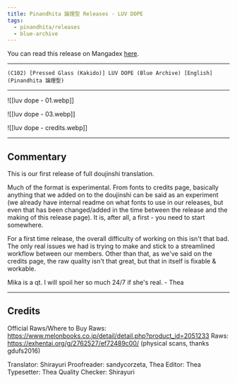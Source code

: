 ```yaml
---
title: Pinandhita 論理型 Releases - LUV DOPE
tags:
  - pinandhita/releases
  - blue-archive
---
```

You can read this release on Mangadex [here](https://mangadex.org/title/d74b381c-5ab5-4a1b-9d73-e060a18183e0/blue-archive-luv-dope).

---

`(C102) [Pressed Glass (Kakido)] LUV DOPE (Blue Archive) [English] (Pinandhita 論理型)`

---

![[luv dope - 01.webp]]

![[luv dope - 03.webp]]

![[luv dope - credits.webp]]

---
## Commentary

This is our first release of full doujinshi translation.

Much of the format is experimental. From fonts to credits page, basically anything that we added on to the doujinshi can be said as an experiment (we already have internal readme on what fonts to use in our releases, but even that has been changed/added in the time between the release and the making of this release page). It is, after all, a first - you need to start somewhere.

For a first time release, the overall difficulty of working on this isn't that bad. The only real issues we had is trying to make and stick to a streamlined workflow between our members. Other than that, as we've said on the credits page, the raw quality isn't that great, but that in itself is fixable & workable.

Mika is a qt. I will spoil her so much 24/7 if she's real. - Thea

---
## Credits

Official Raws/Where to Buy Raws: https://www.melonbooks.co.jp/detail/detail.php?product_id=2051233
Raws: https://exhentai.org/g/2762527/ef72489c00/ (physical scans, thanks gdufs2016)

Translator: Shirayuri
Proofreader: sandycorzeta, Thea
Editor: Thea
Typesetter: Thea
Quality Checker: Shirayuri